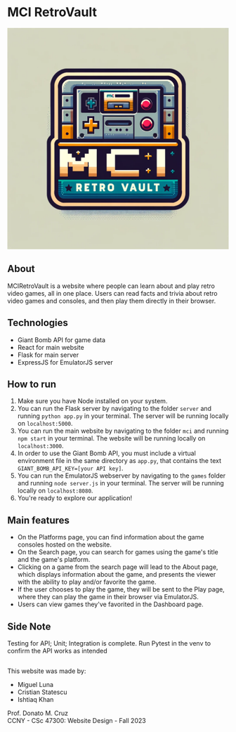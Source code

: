 # MCI RetroVault

![MCI RetroVault](/mci/src/img/MCIRetro_Vault.png)

## About

MCIRetroVault is a website where people can learn about and play retro video games, all in one place. Users can read facts and trivia about retro video games and consoles, and then play them directly in their browser.

## Technologies

* Giant Bomb API for game data
* React for main website
* Flask for main server
* ExpressJS for EmulatorJS server

## How to run

1. Make sure you have Node installed on your system.
2. You can run the Flask server by navigating to the folder `server` and running `python app.py` in your terminal. The server will be running locally on `localhost:5000`.
3. You can run the main website by navigating to the folder `mci` and running `npm start` in your terminal. The website will be running locally on `localhost:3000`.
4. In order to use the Giant Bomb API, you must include a virtual environment file in the same directory as `app.py`, that contains the text `GIANT_BOMB_API_KEY=[your API key]`.
5. You can run the EmulatorJS webserver by navigating to the `games` folder and running `node server.js` in your terminal. The server will be running locally on `localhost:8080`.
6. You're ready to explore our application!

## Main features

* On the Platforms page, you can find information about the game consoles hosted on the website.
* On the Search page, you can search for games using the game's title and the game's platform.
* Clicking on a game from the search page will lead to the About page, which displays information about the game, and presents the viewer with the ability to play and/or favorite the game.
* If the user chooses to play the game, they will be sent to the Play page, where they can play the game in their browser via EmulatorJS.
* Users can view games they've favorited in the Dashboard page.


## Side Note
Testing for API; Unit; Integration is complete. Run Pytest in the venv to confirm the API works as intended 

##

This website was made by:
* Miguel Luna
* Cristian Statescu
* Ishtiaq Khan  

Prof. Donato M. Cruz  
CCNY - CSc 47300: Website Design - Fall 2023  
